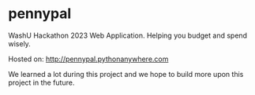 # pennypal
WashU Hackathon 2023 Web Application. Helping you budget and spend wisely.

Hosted on: http://pennypal.pythonanywhere.com

We learned a lot during this project and we hope to build more upon this project in the future.